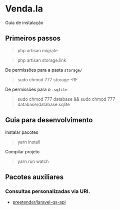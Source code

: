 # Venda.la

Guia de instalação

## Primeiros passos

> php artisan migrate

> php artisan storage:link

De permissões para a pasta `storage/`

> sudo chmod 777 storage -RF

De permissões para o `.sqlite`

> sudo chmod 777 database && sudo chmod 777 database/database.sqlite

## Guia para desenvolvimento

Instalar pacotes

> yarn install

Compilar projeto

> yarn run watch

## Pacotes auxiliares

### Consultas personalizadas via URI.

- [preetender/laravel-qs-api](https://github.com/preetender/laravel-qs-api)

